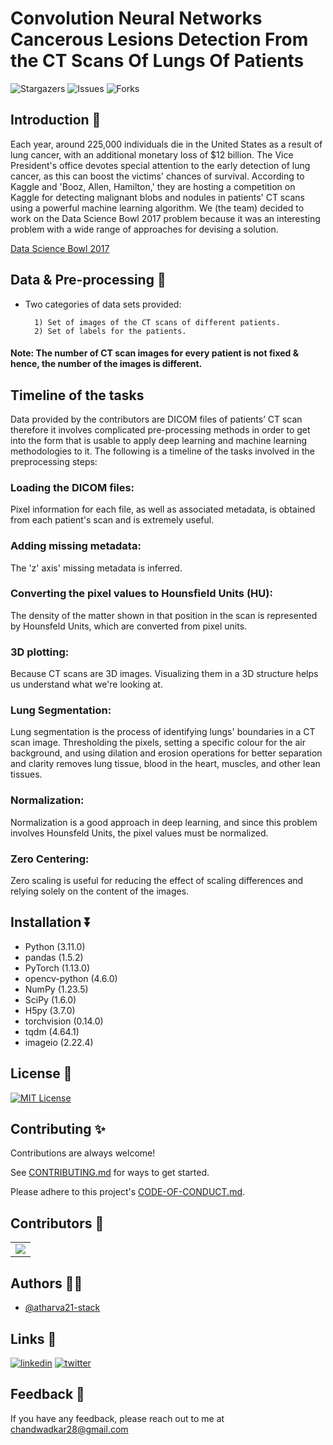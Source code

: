 
# Convolution Neural Networks Cancerous Lesions Detection From the CT Scans Of Lungs Of Patients

![Stargazers](https://img.shields.io/github/stars/atharva21-stack/LungCancerDetection)
![Issues](https://img.shields.io/github/issues/atharva21-stack/LungCancerDetection)
![Forks](https://img.shields.io/github/forks/atharva21-stack/LungCancerDetection)

## Introduction 👋
Each year, around 225,000 individuals die in the United States as a result of lung cancer, with an additional monetary loss of $12 billion. The Vice President's office devotes special attention to the early detection of lung cancer, as this can boost the victims' chances of survival. According to Kaggle and 'Booz, Allen, Hamilton,' they are hosting a competition on Kaggle for detecting malignant blobs and nodules in patients' CT scans using a powerful machine learning algorithm. We (the team) decided to work on the Data Science Bowl 2017 problem because it was an interesting problem with a wide range of approaches for devising a solution.

[Data Science Bowl 2017](https://www.kaggle.com/c/data-science-bowl-2017)


## Data & Pre-processing 🔀

- Two categories of data sets provided:
        
        1) Set of images of the CT scans of different patients.
        2) Set of labels for the patients.

#### Note: The number of CT scan images for every patient is not fixed & hence, the number of the images is different.

## Timeline of the tasks
Data provided by the contributors are DICOM files of patients’ CT scan therefore it involves complicated pre-processing methods in order to get into the form that is usable to apply deep learning and machine learning methodologies to it. The following is a timeline of the tasks involved in the preprocessing steps:

### Loading the DICOM files: 
Pixel information for each file, as well as associated metadata, is obtained from each patient's scan and is extremely useful.

### Adding missing metadata: 
The 'z' axis' missing metadata is inferred.

### Converting the pixel values to Hounsfield Units (HU): 
The density of the matter shown in that position in the scan is represented by Hounsfeld Units, which are converted from pixel units.

### 3D plotting: 
Because CT scans are 3D images. Visualizing them in a 3D structure helps us understand what we're looking at.

### Lung Segmentation: 
Lung segmentation is the process of identifying lungs' boundaries in a CT scan image. Thresholding the pixels, setting a specific colour for the air background, and using dilation and erosion operations for better separation and clarity removes lung tissue, blood in the heart, muscles, and other lean tissues.

### Normalization: 
Normalization is a good approach in deep learning, and since this problem involves Hounsfeld Units, the pixel values must be normalized.

### Zero Centering: 
Zero scaling is useful for reducing the effect of scaling differences and relying solely on the content of the images.

## Installation ⏬

* Python (3.11.0)
* pandas (1.5.2)
* PyTorch (1.13.0)
* opencv-python (4.6.0)
* NumPy (1.23.5)
* SciPy (1.6.0)
* H5py (3.7.0)
* torchvision (0.14.0)
* tqdm (4.64.1)
* imageio (2.22.4)

## License 📜
[![MIT License](https://img.shields.io/badge/License-MIT-green.svg)](https://choosealicense.com/licenses/mit/)


## Contributing ✨

Contributions are always welcome!

See [CONTRIBUTING.md](https://github.com/atharva21-stack/LungCancerDetection/blob/main/CONTRIBUTING.md) for ways to get started.

Please adhere to this project's [CODE-OF-CONDUCT.md](https://github.com/atharva21-stack/LungCancerDetection/blob/main/CODE-OF-CONDUCT.md).




## Contributors 🤝

  <a name = "contributors"></a>
<table align="center">
<tr>
<td>
<a href="https://github.com/atharva21-stack/LungCancerDetection/graphs/contributors" align="center">
  <img src="https://contrib.rocks/image?repo=atharva21-stack/LungCancerDetection" /> 
</a>
</td>
</tr>
</table>


## Authors 👨‍💻

- [@atharva21-stack](https://www.github.com/atharva21-stack)

## Links 🔗
[![linkedin](https://img.shields.io/badge/linkedin-0A66C2?style=for-the-badge&logo=linkedin&logoColor=white)](https://www.linkedin.com/in/atharva21/)
[![twitter](https://img.shields.io/badge/twitter-1DA1F2?style=for-the-badge&logo=twitter&logoColor=white)](https://twitter.com/Atharva_2100)


## Feedback 🙋‍
If you have any feedback, please reach out to me at <a src="mailto:chandwadkar28@gmail.com">chandwadkar28@gmail.com</a>